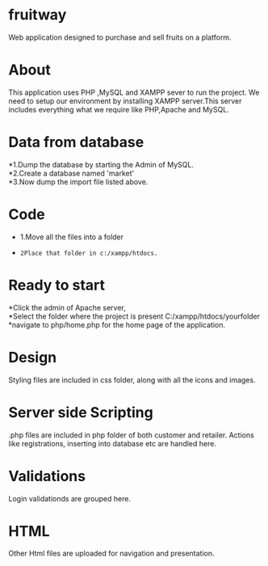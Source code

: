 # fruitway
Web application designed to purchase and sell fruits on a platform.
# About
This application uses PHP ,MySQL and XAMPP sever to run the project.
We need to setup our environment by installing XAMPP server.This server includes everything what we require like PHP,Apache and MySQL.
# Data from database
  *1.Dump the database by starting the Admin of MySQL.    
  *2.Create a database named 'market'     
  *3.Now dump the import file listed above.
# Code
 * 1.Move all the files into a folder
 *     2Place that folder in c:/xampp/htdocs.
# Ready to start
  *Click the admin of Apache server,      
  *Select the folder where the project is present C:/xampp/htdocs/yourfolder     
  *navigate to php/home.php for the home page of the application.
# Design
Styling files are included in css folder, along with all the icons and images.
# Server side Scripting
.php files are included in php folder of both customer and retailer. Actions like registrations, inserting into database etc are handled here.
# Validations
Login validationds are grouped here.
# HTML
Other Html files are uploaded for navigation and presentation.
